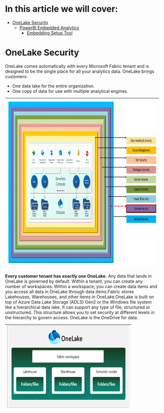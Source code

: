 # In this article we will cover:

* [OneLake Security](#onelake-security)
  * [PowerBI Embedded Analytics]()
    * [Embedding Setup Tool]()
 

# OneLake Security

OneLake comes automatically with every Microsoft Fabric tenant and is designed to be the single place for all your analytics data. OneLake brings customers:

* One data lake for the entire organization.
* One copy of data for use with multiple analytical engines.

|<img src='/Assests/Security/Media/OnelakeSecurity.PNG' width='1000' height='550'>|
| ----------- | 

**Every customer tenant has exactly one OneLake.**
Any data that lands in OneLake is governed by default. Within a tenant, you can create any number of workspaces. Within a workspace, you can create data items and you access all data in OneLake through data items.Fabric stores Lakehouses, Warehouses, and other items in OneLake.OneLake is built on top of Azure Data Lake Storage (ADLS) Gen2 or the Windows file system like a hierarchical data lake. It can support any type of file, structured or unstructured. This structure allows you to set security at different levels in the hierarchy to govern access. OneLake is the OneDrive for data.

|<img src='/Assests/Security/Media/OneLake.png' width='400' height='270'>|
| ----------- | 
